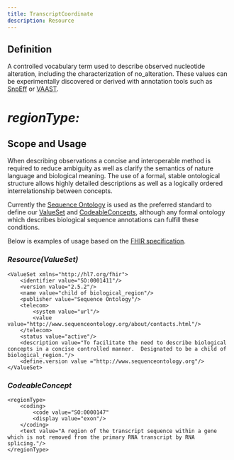 ```yaml
---
title: TranscriptCoordinate
description: Resource
---
```


Definition
--------------------

A controlled vocabulary term used to describe observed nucleotide alteration, including the characterization of no_alteration.  These values can be experimentally discovered or derived with annotation tools such as [SnpEff](http://snpeff.sourceforge.net/) or [VAAST](http://www.yandell-lab.org/software/vaast.html).

# *regionType:*

Scope and Usage
--------------------

When describing observations a concise and interoperable method is required to reduce ambiguity as well as clarify the semantics of nature language and biological meaning. The use of a formal, stable ontological structure allows highly detailed descriptions as well as a logically ordered interrelationship between concepts.

Currently the [Sequence Ontology](http://www.sequenceontology.org/) is used as the preferred standard to define our [ValueSet](http://www.hl7.org/implement/standards/fhir/valueset.html) and [CodeableConcepts](http://www.hl7.org/implement/standards/fhir/datatypes.html#CodeableConcept), although any formal ontology which describes biological sequence annotations can fulfill these conditions.

Below is examples of usage based on the [FHIR specification](http://hl7.org/implement/standards/fhir/).

### *Resource(ValueSet)*

    <ValueSet xmlns="http://hl7.org/fhir">
        <identifier value="SO:0001411"/>
        <version value="2.5.2"/>
        <name value="child of biological_region"/>
        <publisher value="Sequence Ontology"/>
        <telecom>
            <system value="url"/>
            <value value="http://www.sequenceontology.org/about/contacts.html"/>
        </telecom>
        <status value="active"/>
        <description value="To facilitate the need to describe biological concepts in a concise controlled manner.  Designated to be a child of biological_region."/>
        <define.version value ="http://www.sequenceontology.org"/>
    </ValueSet>



### *CodeableConcept*

    <regionType>
        <coding>
            <code value="SO:0000147"
            <display value="exon"/>
        </coding>
        <text value="A region of the transcript sequence within a gene which is not removed from the primary RNA transcript by RNA splicing."/>
    </regionType>

